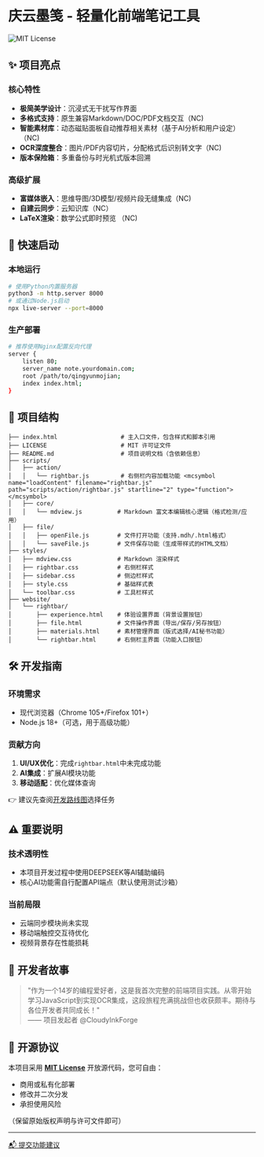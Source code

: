 # 庆云墨笺 - 轻量化前端笔记工具

![MIT License](https://img.shields.io/badge/License-MIT-green.svg)

## ✨ 项目亮点

### 核心特性
- **极简美学设计**：沉浸式无干扰写作界面
- **多格式支持**：原生兼容Markdown/DOC/PDF文档交互（NC)
- **智能素材库**：动态磁贴面板自动推荐相关素材（基于AI分析和用户设定）（NC)
- **OCR深度整合**：图片/PDF内容切片，分配格式后识别转文字（NC)
- **版本保险箱**：多重备份与时光机式版本回溯

### 高级扩展
- **富媒体嵌入**：思维导图/3D模型/视频片段无缝集成（NC)
- **自建云同步**：云知识库（NC）
- **LaTeX渲染**：数学公式即时预览 （NC)

## 🚀 快速启动

### 本地运行
```bash
# 使用Python内置服务器
python3 -m http.server 8000
# 或通过Node.js启动
npx live-server --port=8000
```

### 生产部署
```bash
# 推荐使用Nginx配置反向代理
server {
    listen 80;
    server_name note.yourdomain.com;
    root /path/to/qingyunmojian;
    index index.html;
}
```

## 📂 项目结构
```
├── index.html                  # 主入口文件，包含样式和脚本引用
├── LICENSE                     # MIT 许可证文件
├── README.md                   # 项目说明文档（含依赖信息）
├── scripts/
│   ├── action/
│   │   └── rightbar.js         # 右侧栏内容加载功能 <mcsymbol name="loadContent" filename="rightbar.js" path="scripts/action/rightbar.js" startline="2" type="function"></mcsymbol>
│   ├── core/
│   │   └── mdview.js          # Markdown 富文本编辑核心逻辑（格式检测/应用）
│   ├── file/
│   │   ├── openFile.js        # 文件打开功能（支持.mdh/.html格式）
│   │   └── saveFile.js        # 文件保存功能（生成带样式的HTML文档）
├── styles/
│   ├── mdview.css             # Markdown 渲染样式
│   ├── rightbar.css           # 右侧栏样式
│   ├── sidebar.css            # 侧边栏样式
│   ├── style.css              # 基础样式表
│   └── toolbar.css            # 工具栏样式
├── website/
│   └── rightbar/
│       ├── experience.html    # 体验设置界面（背景设置按钮）
│       ├── file.html          # 文件操作界面（导出/保存/另存按钮）
│       ├── materials.html     # 素材管理界面（版式选择/AI秘书功能）
│       └── rightbar.html      # 右侧栏主界面（功能入口按钮）
```

## 🛠️ 开发指南

### 环境需求
- 现代浏览器（Chrome 105+/Firefox 101+）
- Node.js 18+（可选，用于高级功能）

### 贡献方向
1. **UI/UX优化**：完成`rightbar.html`中未完成功能
2. **AI集成**：扩展AI模块功能
3. **移动适配**：优化媒体查询

👉 建议先查阅[开发路线图](ROADMAP.md)选择任务

## ⚠️ 重要说明

### 技术透明性
- 本项目开发过程中使用DEEPSEEK等AI辅助编码
- 核心AI功能需自行配置API端点（默认使用测试沙箱）

### 当前局限
- 云端同步模块尚未实现
- 移动端触控交互待优化
- 视频背景存在性能损耗

## 🌱 开发者故事
> "作为一个14岁的编程爱好者，这是我首次完整的前端项目实践。从零开始学习JavaScript到实现OCR集成，这段旅程充满挑战但也收获颇丰。期待与各位开发者共同成长！"  
> —— 项目发起者 @CloudyInkForge

## 📜 开源协议
本项目采用 **[MIT License](LICENSE)** 开放源代码，您可自由：
- 商用或私有化部署
- 修改并二次分发
- 承担使用风险

（保留原始版权声明与许可文件即可）

---

 [📬 提交功能建议](hzy02160312@outlook.com)
